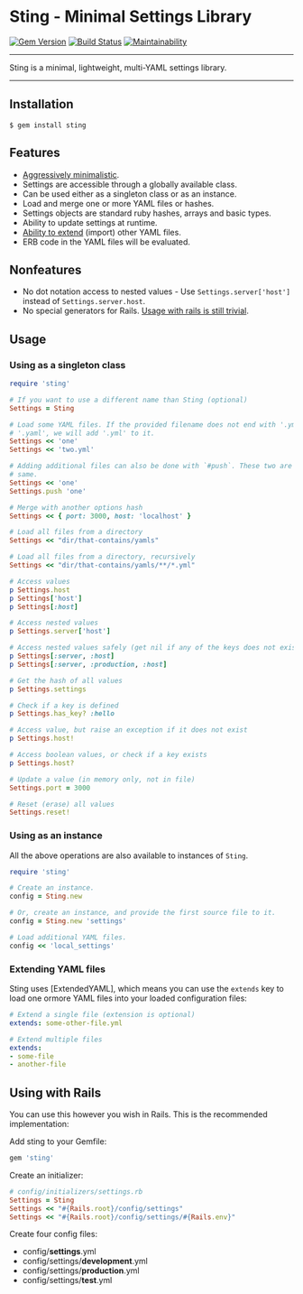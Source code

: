 # Sting - Minimal Settings Library

[![Gem Version](https://badge.fury.io/rb/sting.svg)](https://badge.fury.io/rb/sting)
[![Build Status](https://github.com/DannyBen/sting/workflows/Test/badge.svg)](https://github.com/DannyBen/sting/actions?query=workflow%3ATest)
[![Maintainability](https://api.codeclimate.com/v1/badges/c8afe395a8f2cf290fec/maintainability)](https://codeclimate.com/github/DannyBen/sting/maintainability)

---

Sting is a minimal, lightweight, multi-YAML settings library.

---

## Installation

```shell
$ gem install sting
```


## Features

- [Aggressively minimalistic][1].
- Settings are accessible through a globally available class.
- Can be used either as a singleton class or as an instance.
- Load and merge one or more YAML files or hashes.
- Settings objects are standard ruby hashes, arrays and basic types.
- Ability to update settings at runtime.
- [Ability to extend](#extending-yaml-files) (import) other YAML files.
- ERB code in the YAML files will be evaluated.


## Nonfeatures

- No dot notation access to nested values - Use `Settings.server['host']`  instead of `Settings.server.host`.
- No special generators for Rails. 
  [Usage with rails is still trivial](#using-with-rails).


## Usage

### Using as a singleton class

```ruby
require 'sting'

# If you want to use a different name than Sting (optional)
Settings = Sting

# Load some YAML files. If the provided filename does not end with '.yml' or 
# '.yaml', we will add '.yml' to it.
Settings << 'one'
Settings << 'two.yml'

# Adding additional files can also be done with `#push`. These two are the 
# same.
Settings << 'one'
Settings.push 'one'

# Merge with another options hash
Settings << { port: 3000, host: 'localhost' }

# Load all files from a directory
Settings << "dir/that-contains/yamls"

# Load all files from a directory, recursively
Settings << "dir/that-contains/yamls/**/*.yml"

# Access values
p Settings.host
p Settings['host']
p Settings[:host]

# Access nested values
p Settings.server['host']

# Access nested values safely (get nil if any of the keys does not exist)
p Settings[:server, :host]
p Settings[:server, :production, :host]

# Get the hash of all values
p Settings.settings

# Check if a key is defined
p Settings.has_key? :hello

# Access value, but raise an exception if it does not exist
p Settings.host!

# Access boolean values, or check if a key exists
p Settings.host?

# Update a value (in memory only, not in file)
Settings.port = 3000

# Reset (erase) all values
Settings.reset!
```

### Using as an instance

All the above operations are also available to instances of `Sting`.

```ruby
require 'sting'

# Create an instance.
config = Sting.new

# Or, create an instance, and provide the first source file to it.
config = Sting.new 'settings'

# Load additional YAML files. 
config << 'local_settings'
```


### Extending YAML files

Sting uses [ExtendedYAML], which means you can use the `extends` key to load
one ormore YAML files into your loaded configuration files:

```yaml
# Extend a single file (extension is optional)
extends: some-other-file.yml

# Extend multiple files
extends:
- some-file
- another-file
```


## Using with Rails

You can use this however you wish in Rails. This is the recommended 
implementation:

Add sting to your Gemfile:

```ruby
gem 'sting'
```

Create an initializer:

```ruby
# config/initializers/settings.rb
Settings = Sting
Settings << "#{Rails.root}/config/settings"
Settings << "#{Rails.root}/config/settings/#{Rails.env}"
```

Create four config files:

- config/**settings**.yml
- config/settings/**development**.yml
- config/settings/**production**.yml
- config/settings/**test**.yml


[1]: https://github.com/DannyBen/sting/blob/master/lib/sting/sting_operations.rb
[2]: https://github.com/DannyBen/extended_yaml
